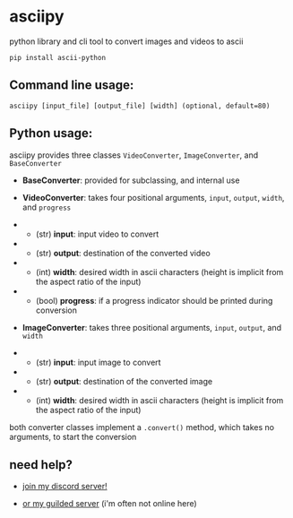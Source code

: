 # asciipy
 python library and cli tool to convert images and videos to ascii

`pip install ascii-python`

## Command line usage:
`asciipy [input_file] [output_file] [width] (optional, default=80)`

## Python usage:
asciipy provides three classes `VideoConverter`, `ImageConverter`, and `BaseConverter`

* **BaseConverter**: provided for subclassing, and internal use

* **VideoConverter**: takes four positional arguments, `input`, `output`, `width`, and `progress`
* * (str) **input**: input video to convert
* * (str) **output**: destination of the converted video
* * (int) **width**: desired width in ascii characters (height is implicit from the aspect ratio of the input) 
* * (bool) **progress**: if a progress indicator should be printed during conversion

* **ImageConverter**: takes three positional arguments, `input`, `output`, and `width`
* * (str) **input**: input image to convert
* * (str) **output**: destination of the converted image
* * (int) **width**: desired width in ascii characters (height is implicit from the aspect ratio of the input) 

both converter classes implement a `.convert()` method, which takes no arguments, to start the conversion

## need help?
* [join my discord server!](https://discord.gg/fDQPCBybVJ)

* [or my guilded server](https://www.guilded.gg/i/kJO6g5op) (i'm often not online here)
